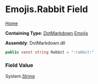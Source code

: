 # Emojis\.Rabbit Field

[Home](../../../README.md)

**Containing Type**: [DotMarkdown](../../README.md)\.[Emojis](../README.md)

**Assembly**: DotMarkdown\.dll

```csharp
public const string Rabbit = ":rabbit:"
```

### Field Value

System\.[String](https://docs.microsoft.com/en-us/dotnet/api/system.string)